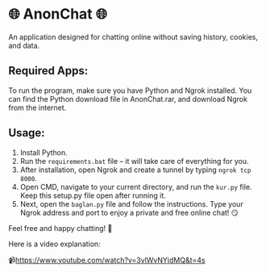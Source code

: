 # 🌐 AnonChat 🌐

An application designed for chatting online without saving history, cookies, and data.

## Required Apps:

To run the program, make sure you have Python and Ngrok installed. You can find the Python download file in AnonChat.rar, and download Ngrok from the internet.

## Usage:

1. Install Python.
2. Run the `requirements.bat` file – it will take care of everything for you.
3. After installation, open Ngrok and create a tunnel by typing `ngrok tcp 8000`.
4. Open CMD, navigate to your current directory, and run the `kur.py` file. Keep this setup.py file open after running it.
5. Next, open the `baglan.py` file and follow the instructions. Type your Ngrok address and port to enjoy a private and free online chat! 😏

Feel free and happy chatting! 🚀

Here is a video explanation:

📹https://www.youtube.com/watch?v=3vlWvNYjdMQ&t=4s
